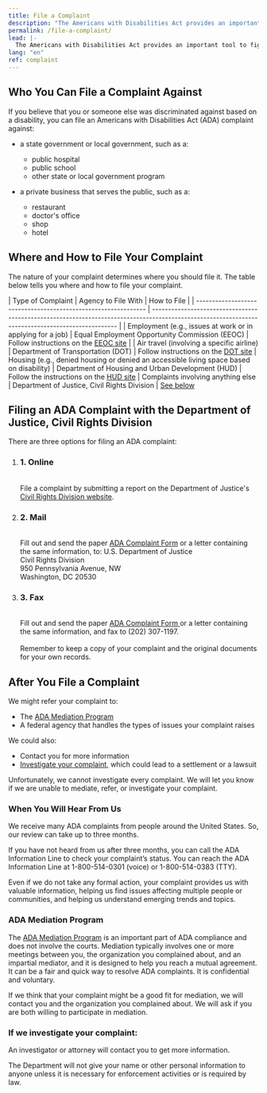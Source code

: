 ```yaml
---
title: File a Complaint
description: "The Americans with Disabilities Act provides an important tool to fight discrimination: filing a complaint with an appropriate federal agency.  This page outlines the steps to get you started."
permalink: /file-a-complaint/
lead: |-
  The Americans with Disabilities Act provides an important tool to fight discrimination: filing a complaint with an appropriate federal agency.  This page outlines the steps to get you started.
lang: "en"
ref: complaint
---
```


## Who You Can File a Complaint Against

If you believe that you or someone else was discriminated against based on a disability, you can file an Americans with Disabilities Act (ADA) complaint against:

- a state government or local government, such as a:
  - public hospital
  - public school
  - other state or local government program

- a private business that serves the public, such as a:
  - restaurant
  - doctor's office
  - shop
  - hotel

## Where and How to File Your Complaint

The nature of your complaint determines where you should file it. The table below tells you where and how to file your complaint.

| Type of Complaint                                              | Agency to File With                                              | How to File                                                                                                                             |
| -------------------------------------------------------------- | ------------------------------------------------------------------------------------------------------------------------------------------------- |
| Employment (e.g., issues at work or in applying for a job) | Equal Employment Opportunity Commission (EEOC) | Follow instructions on the [EEOC site](http://www.eeoc.gov/filing-charge-discrimination)                                                       |
| Air travel (involving a specific airline)                   | Department of Transportation (DOT) | Follow instructions on the [DOT site](http://www.transportation.gov/airconsumer/complaints-alleging-discriminatory-treatment-against-disabled-travelers)
| Housing (e.g., denied housing or denied an accessible living space based on disability)                 | Department of Housing and Urban Development (HUD) | Follow the instructions on the [HUD site](https://www.hud.gov/program_offices/fair_housing_equal_opp/online-complaint)
| Complaints involving anything else                                                          | Department of Justice, Civil Rights Division                                                           | [See below](#filing-a-complaint-with-the-department-of-justice-civil-rights-division)

## Filing an ADA Complaint with the Department of Justice, Civil Rights Division
There are three options for filing an ADA complaint:
<div class="filing-options">
<ol>
<li>
<h3>1. Online</h3><br/>
<span>File a complaint by submitting a report on the Department of Justice's <a href="https://civilrights.justice.gov/report/">Civil Rights Division website</a>.</span>
</li>

<li>
<h3>2. Mail</h3><br/>
<span>Fill out and send the paper <a class="pa11y-skip" href="https://www.ada.gov/CRT-ReportPDF-Sep2021.pdf">ADA Complaint Form</a> or a letter containing the same information, to:</span>
<span>U.S. Department of Justice<br/>
Civil Rights Division<br/>
950 Pennsylvania Avenue, NW<br/>
Washington, DC 20530
</span>
</li>
<li>
<h3>3. Fax</h3>
<br/>
<span>Fill out and send the paper <a class="pa11y-skip" href="https://www.ada.gov/CRT-ReportPDF-Sep2021.pdf">ADA Complaint Form </a> or a letter containing the same information, and fax to (202) 307-1197. <br/><br/>Remember to keep a copy of your complaint and the original documents for your own records.</span>
</ol>
</div>

## After You File a Complaint

We might refer your complaint to:

- The [ADA Mediation Program](#mp)
- A federal agency that handles the types of issues your complaint raises

We could also:

- Contact you for more information
- [Investigate your complaint](#ic), which could lead to a settlement or a lawsuit

Unfortunately, we cannot investigate every complaint. We will let you know if we are unable to mediate, refer, or investigate your complaint.

### When You Will Hear From Us

We receive many ADA complaints from people around the United States. So, our review can take up to three months.

If you have not heard from us after three months, you can call the ADA Information Line to check your complaint’s status. You can reach the ADA Information Line at 1-800-514-0301 (voice) or 1-800-514-0383 (TTY).

Even if we do not take any formal action, your complaint provides us with valuable information, helping us find issues affecting multiple people or communities, and helping us understand emerging trends and topics.

### <a name="mp"></a>ADA Mediation Program

The [ADA Mediation Program](https://www.ada.gov/mediate.htm) is an important part of ADA compliance and does not involve the courts. Mediation typically involves one or more meetings between you, the organization you complained about, and an impartial mediator, and it is designed to help you reach a mutual agreement. It can be a fair and quick way to resolve ADA complaints. It is confidential and voluntary.

If we think that your complaint might be a good fit for mediation, we will contact you and the organization you complained about. We will ask if you are both willing to participate in mediation.

### <a name="ic"></a>If we investigate your complaint:

An investigator or attorney will contact you to get more information.

The Department will not give your name or other personal information to anyone unless it is necessary for enforcement activities or is required by law.

